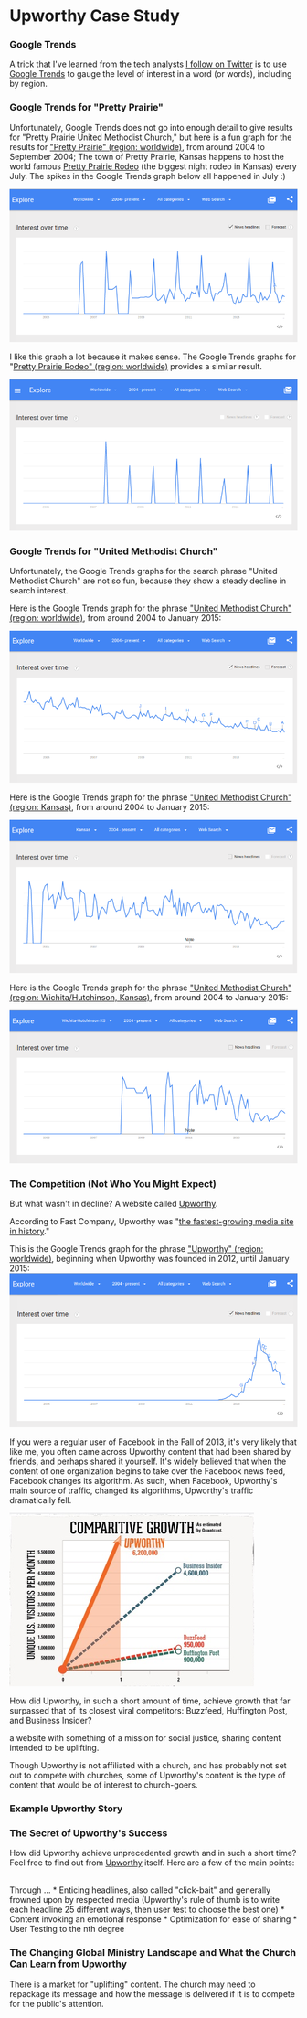 # Upworthy Case Study

### Google Trends

A trick that I've learned from the tech analysts [I follow on Twitter](https://twitter.com/katimichel/following) is to use [Google Trends](http://www.google.com/trends) to gauge the level of interest in a word (or words), including by region. 

### Google Trends for "Pretty Prairie"

Unfortunately, Google Trends does not go into enough detail to give results for "Pretty Prairie United Methodist Church," but here is a fun graph for the results for ["Pretty Prairie" (region: worldwide)](http://www.google.com/trends/explore#q=pretty%20prairie), from around 2004 to September 2004; The town of Pretty Prairie, Kansas happens to host the world famous [Pretty Prairie Rodeo](http://www.pprodeo.com) (the biggest night rodeo in Kansas) every July. The spikes in the Google Trends graph below all happened in July :) 

![](images/google-trends-pretty-prairie-worldwide.png)

I like this graph a lot because it makes sense. The Google Trends graphs for "[Pretty Prairie Rodeo" (region: worldwide)](http://www.google.com/trends/explore#q=%22pretty+prairie+rodeo%22) provides a similar result. 

![](images/google-trends-pretty-prairie-rodeo-worldwide.png)

### Google Trends for "United Methodist Church"

Unfortunately, the Google Trends graphs for the search phrase "United Methodist Church" are not so fun, because they show a steady decline in search interest. 

Here is the Google Trends graph for the phrase ["United Methodist Church" (region: worldwide)](http://www.google.com/trends/explore#q=united%20methodist%20church), from around 2004 to January 2015: 

![](images/google-trend-united-methodist-church-worldwide.png)

Here is the Google Trends graph for the phrase ["United Methodist Church" (region: Kansas)](http://www.google.com/trends/explore#geo=US-KS&q=united+methodist+church), from around 2004 to January 2015: 

![](images/google-trends-united-methodist-church-kansas.png)

Here is the Google Trends graph for the phrase ["United Methodist Church" (region: Wichita/Hutchinson, Kansas)](http://www.google.com/trends/explore#geo=US-KS-678&q=united+methodist+church), from around 2004 to January 2015: 

![](images/google-trends-united-methodist-church-wichita-hutchinson.png)

### The Competition (Not Who You Might Expect)

But what wasn't in decline? A website called [Upworthy](http://www.upworthy.com). 

According to Fast Company, Upworthy was "[the fastest-growing media site in history](http://www.fastcompany.com/3012649/how-upworthy-used-emotional-data-to-become-the-fastest-growing-media-site-of-all-time)." 

This is the Google Trends graph for the phrase ["Upworthy" (region: worldwide)](http://www.google.com/trends/explore#q=upworthy), beginning when Upworthy was founded in 2012, until January 2015: <br>
![](images/google-trends-upworthy-worldwide.png)

If you were a regular user of Facebook in the Fall of 2013, it's very likely that like me, you often came across Upworthy content that had been shared by friends, and perhaps shared it yourself. It's widely believed that when the content of one organization begins to take over the Facebook news feed, Facebook changes its algorithm. As such, when Facebook, Upworthy's main source of traffic, changed its algorithms, Upworthy's traffic dramatically fell.

![](images/upworthy-quantcast.png)

How did Upworthy, in such a short amount of time, achieve growth that far surpassed that of its closest viral competitors: Buzzfeed, Huffington Post, and Business Insider?

a website with something of a mission for social justice, sharing content intended to be uplifting. 

Though Upworthy is not affiliated with a church, and has probably not set out to compete with churches, some of Upworthy's content is the type of content that would be of interest to church-goers.

### Example Upworthy Story

### The Secret of Upworthy's Success

How did Upworthy achieve unprecedented growth and in such a short time? Feel free to find out from [Upworthy](http://www.slideshare.net/Upworthy) itself. Here are a few of the main points:

<br>
Through ...
* 
Enticing headlines, also called "click-bait" and generally frowned upon by respected media (Upworthy's rule of thumb is to write each headline 25 different ways, then user test to choose the best one)
* 
Content invoking an emotional response
* 
Optimization for ease of sharing
* 
User Testing to the nth degree

### The Changing Global Ministry Landscape and What the Church Can Learn from Upworthy

There is a market for "uplifting" content. The church may need to repackage its message and how the message is delivered if it is to compete for the public's attention. 

